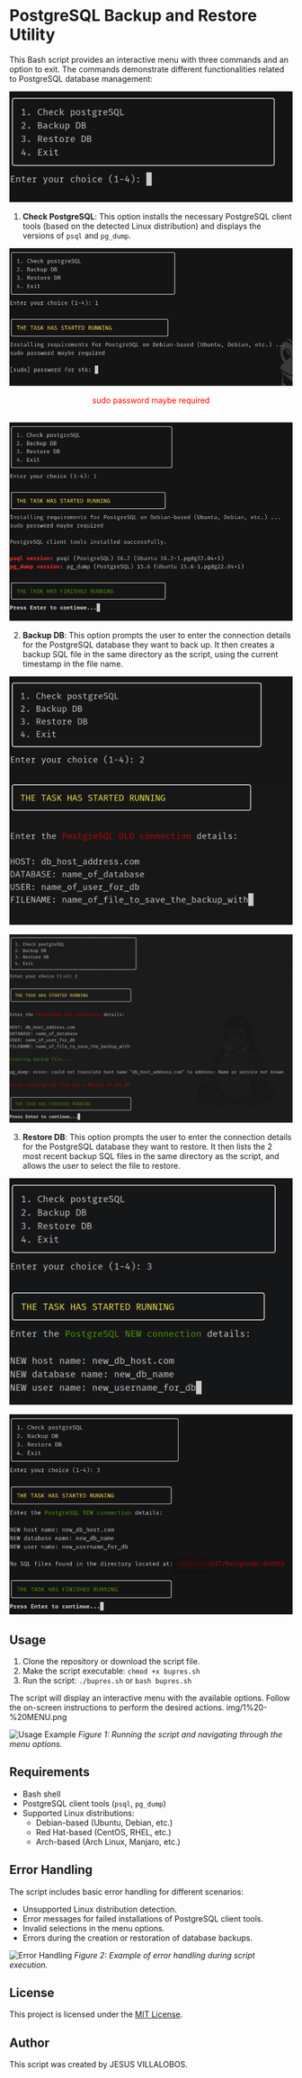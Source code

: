 # PostgreSQL Backup and Restore Utility

This Bash script provides an interactive menu with three commands and an option to exit. The commands demonstrate different functionalities related to PostgreSQL database management:

![Usage Example](img/1%20-%20MENU.png)

1. **Check PostgreSQL**: This option installs the necessary PostgreSQL client tools (based on the detected Linux distribution) and displays the versions of `psql` and `pg_dump`.

![Usage Example](img/2%20-%20OPC%201%20-%20ASK%20SUDO%20PWD.png)
<center><span style="color:red;">sudo password maybe required</span></center>
<br>

![Usage Example](img/3%20-%20OPC%201%20-%20CHECKS%20FOR%20POSTGRES%20INSTALLS.png)

2. **Backup DB**: This option prompts the user to enter the connection details for the PostgreSQL database they want to back up. It then creates a backup SQL file in the same directory as the script, using the current timestamp in the file name.

![Usage Example](img/4%20-%20OPC%202%20-%20OLD%20SERVER%20TO%20BACKUP.png)

![Usage Example](img/5%20-%20OPC%202%20-%20ERROR%20FOR%20BACKUP.png)

3. **Restore DB**: This option prompts the user to enter the connection details for the PostgreSQL database they want to restore. It then lists the 2 most recent backup SQL files in the same directory as the script, and allows the user to select the file to restore.

![Usage Example](img/6%20-%20OPC%203%20-%20BACKUP%20TO%20RESTORE.png)

![Usage Example](img/7%20-%20OPC%203%20-%20ERROR%20FOR%20RESTORE.png)

## Usage

1. Clone the repository or download the script file.
2. Make the script executable: `chmod +x bupres.sh`
3. Run the script: `./bupres.sh` or `bash bupres.sh`

The script will display an interactive menu with the available options. Follow the on-screen instructions to perform the desired actions.
img/1%20-%20MENU.png

![Usage Example]([img/1%20-%20MENU.png])
*Figure 1: Running the script and navigating through the menu options.*

## Requirements

- Bash shell
- PostgreSQL client tools (`psql`, `pg_dump`)
- Supported Linux distributions:
  - Debian-based (Ubuntu, Debian, etc.)
  - Red Hat-based (CentOS, RHEL, etc.)
  - Arch-based (Arch Linux, Manjaro, etc.)

## Error Handling

The script includes basic error handling for different scenarios:
- Unsupported Linux distribution detection.
- Error messages for failed installations of PostgreSQL client tools.
- Invalid selections in the menu options.
- Errors during the creation or restoration of database backups.

![Error Handling](images/error_handling.png)
*Figure 2: Example of error handling during script execution.*

## License

This project is licensed under the [MIT License](LICENSE).

## Author

This script was created by JESUS VILLALOBOS.
